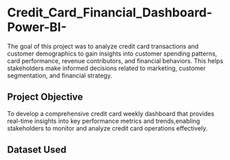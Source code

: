 # Credit_Card_Financial_Dashboard-Power-BI-
The goal of this project was to analyze credit card transactions and customer demographics to gain insights into customer spending patterns, card performance, revenue contributors, and financial behaviors. This helps stakeholders make informed decisions related to marketing, customer segmentation, and financial strategy.

## Project Objective
To develop a comprehensive credit card weekly dashboard that provides real-time insights into key performance metrics and trends,enabling stakeholders to monitor and analyze credit card operations effectively.

## Dataset Used
